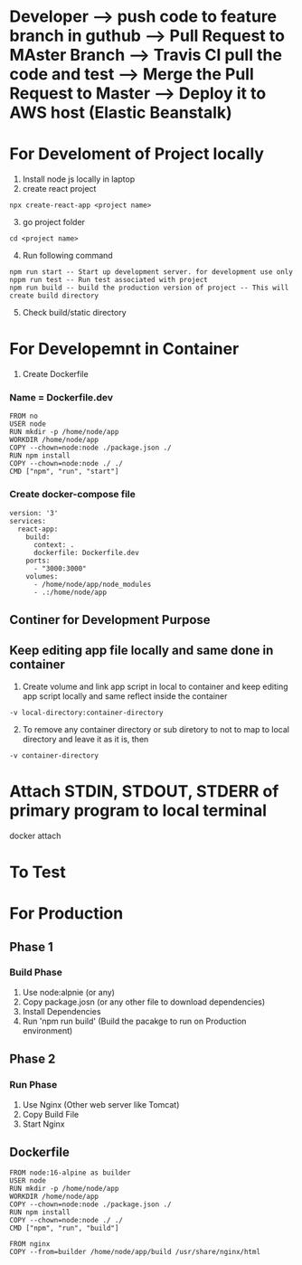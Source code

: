# Developer --> push code to feature branch in guthub --> Pull Request to MAster Branch --> Travis CI pull the code and test --> Merge the Pull Request to Master --> Deploy it to AWS host (Elastic Beanstalk)

# For Develoment of Project locally
1. Install node js locally in laptop
2. create react project
```
npx create-react-app <project name>
```
3. go project folder
```
cd <project name>
```
4. Run following command
```
npm run start -- Start up development server. for development use only
nppm run test -- Run test associated with project
npm run build -- build the production version of project -- This will create build directory
```
5. Check build/static directory 

# For Developemnt in Container
1. Create Dockerfile
### Name = Dockerfile.dev
```
FROM no
USER node
RUN mkdir -p /home/node/app
WORKDIR /home/node/app
COPY --chown=node:node ./package.json ./
RUN npm install
COPY --chown=node:node ./ ./
CMD ["npm", "run", "start"]
```

### Create docker-compose file
```
version: '3'
services:
  react-app:
    build:
      context: .
      dockerfile: Dockerfile.dev
    ports:
      - "3000:3000"
    volumes:
      - /home/node/app/node_modules
      - .:/home/node/app
```
## Continer for Development Purpose
## Keep editing app file locally and same done in container
1. Create volume and link app script in local to container and keep editing app script locally and same reflect inside the container
```
-v local-directory:container-directory
```
2. To remove any container directory or sub diretory to not to map to local directory and leave it as it is, then
```
-v container-directory
```
# Attach STDIN, STDOUT, STDERR of primary program to local terminal
docker attach <container id >

# To Test


# For Production
## Phase 1
### Build Phase
1. Use node:alpnie (or any)
2. Copy package.josn (or any other file to download dependencies)
3. Install Dependencies
4. Run 'npm run build' (Build the pacakge to run on Production environment)

## Phase 2
### Run Phase
1. Use Nginx (Other web server like Tomcat)
2. Copy Build File
3. Start Nginx

## Dockerfile
```
FROM node:16-alpine as builder
USER node
RUN mkdir -p /home/node/app
WORKDIR /home/node/app
COPY --chown=node:node ./package.json ./
RUN npm install
COPY --chown=node:node ./ ./
CMD ["npm", "run", "build"]

FROM nginx
COPY --from=builder /home/node/app/build /usr/share/nginx/html
```